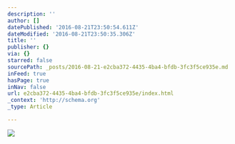 ```yaml
---
description: ''
author: []
datePublished: '2016-08-21T23:50:54.611Z'
dateModified: '2016-08-21T23:50:35.306Z'
title: ''
publisher: {}
via: {}
starred: false
sourcePath: _posts/2016-08-21-e2cba372-4435-4ba4-bfdb-3fc3f5ce935e.md
inFeed: true
hasPage: true
inNav: false
url: e2cba372-4435-4ba4-bfdb-3fc3f5ce935e/index.html
_context: 'http://schema.org'
_type: Article

---
```

![](https://the-grid-user-content.s3-us-west-2.amazonaws.com/1d254579-1442-4607-9770-e69bd3d30832.jpg)